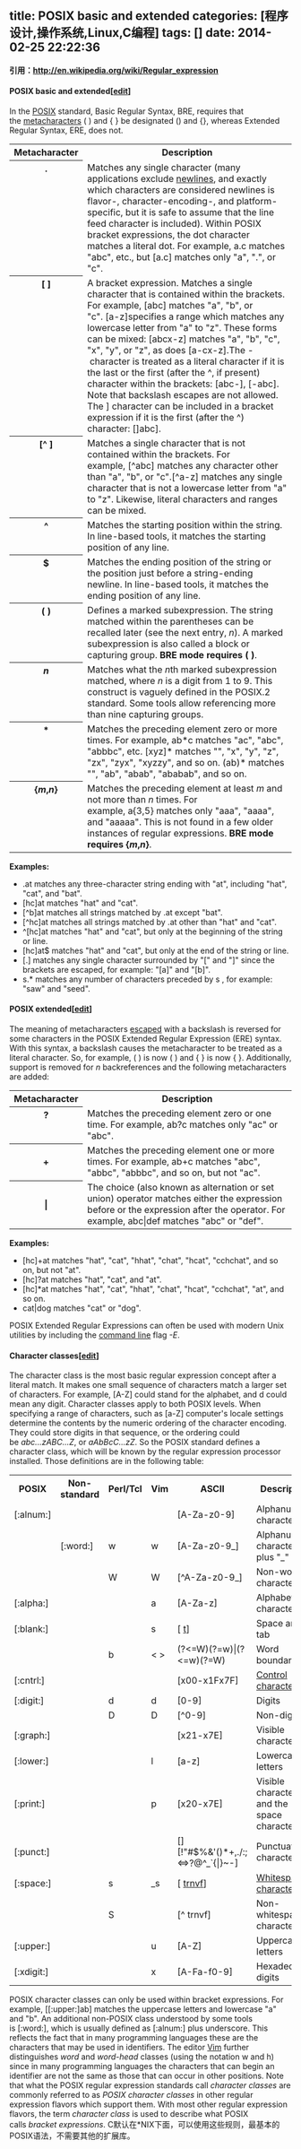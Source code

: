 title: POSIX basic and extended
categories: [程序设计,操作系统,Linux,C编程]
tags: []
date: 2014-02-25 22:22:36
---
<strong>引用：http://en.wikipedia.org/wiki/Regular_expression</strong>
<h4>POSIX basic and extended[<a title="Edit section: POSIX basic and extended" href="http://en.wikipedia.org/w/index.php?title=Regular_expression&amp;action=edit&amp;section=10">edit</a>]</h4>
In the <a title="POSIX" href="http://en.wikipedia.org/wiki/POSIX">POSIX</a> standard, Basic Regular Syntax, BRE, requires that the <a title="Metacharacter" href="http://en.wikipedia.org/wiki/Metacharacter">metacharacters</a> ( ) and { } be designated () and {}, whereas Extended Regular Syntax, ERE, does not.
<table>
<tbody>
<tr>
<th>Metacharacter</th>
<th>Description</th>
</tr>
<tr valign="top">
<th>.</th>
<td>Matches any single character (many applications exclude <a title="Newline" href="http://en.wikipedia.org/wiki/Newline">newlines</a>, and exactly which characters are considered newlines is flavor-, character-encoding-, and platform-specific, but it is safe to assume that the line feed character is included). Within POSIX bracket expressions, the dot character matches a literal dot. For example, a.c matches "abc", etc., but [a.c] matches only "a", ".", or "c".</td>
</tr>
<tr valign="top">
<th>[ ]</th>
<td>A bracket expression. Matches a single character that is contained within the brackets. For example, [abc] matches "a", "b", or "c". [a-z]specifies a range which matches any lowercase letter from "a" to "z". These forms can be mixed: [abcx-z] matches "a", "b", "c", "x", "y", or "z", as does [a-cx-z].The - character is treated as a literal character if it is the last or the first (after the ^, if present) character within the brackets: [abc-], [-abc]. Note that backslash escapes are not allowed. The ] character can be included in a bracket expression if it is the first (after the ^) character: []abc].</td>
</tr>
<tr valign="top">
<th>[^ ]</th>
<td>Matches a single character that is not contained within the brackets. For example, [^abc] matches any character other than "a", "b", or "c".[^a-z] matches any single character that is not a lowercase letter from "a" to "z". Likewise, literal characters and ranges can be mixed.</td>
</tr>
<tr valign="top">
<th>^</th>
<td>Matches the starting position within the string. In line-based tools, it matches the starting position of any line.</td>
</tr>
<tr valign="top">
<th>$</th>
<td>Matches the ending position of the string or the position just before a string-ending newline. In line-based tools, it matches the ending position of any line.</td>
</tr>
<tr valign="top">
<th>( )</th>
<td>Defines a marked subexpression. The string matched within the parentheses can be recalled later (see the next entry, <i>n</i>). A marked subexpression is also called a block or capturing group. <b>BRE mode requires ( )</b>.</td>
</tr>
<tr valign="top">
<th><i>n</i></th>
<td>Matches what the <i>n</i>th marked subexpression matched, where <i>n</i> is a digit from 1 to 9. This construct is vaguely defined in the POSIX.2 standard. Some tools allow referencing more than nine capturing groups.</td>
</tr>
<tr valign="top">
<th>*</th>
<td>Matches the preceding element zero or more times. For example, ab*c matches "ac", "abc", "abbbc", etc. [xyz]* matches "", "x", "y", "z", "zx", "zyx", "xyzzy", and so on. (ab)* matches "", "ab", "abab", "ababab", and so on.</td>
</tr>
<tr valign="top">
<th>{<i>m</i>,<i>n</i>}</th>
<td>Matches the preceding element at least <i>m</i> and not more than <i>n</i> times. For example, a{3,5} matches only "aaa", "aaaa", and "aaaaa". This is not found in a few older instances of regular expressions. <b>BRE mode requires {<i>m</i>,<i>n</i>}</b>.</td>
</tr>
</tbody>
</table>
<b>Examples:</b>
<ul>
	<li>.at matches any three-character string ending with "at", including "hat", "cat", and "bat".</li>
	<li>[hc]at matches "hat" and "cat".</li>
	<li>[^b]at matches all strings matched by .at except "bat".</li>
	<li>[^hc]at matches all strings matched by .at other than "hat" and "cat".</li>
	<li>^[hc]at matches "hat" and "cat", but only at the beginning of the string or line.</li>
	<li>[hc]at$ matches "hat" and "cat", but only at the end of the string or line.</li>
	<li>[.] matches any single character surrounded by "[" and "]" since the brackets are escaped, for example: "[a]" and "[b]".</li>
	<li>s.* matches any number of characters preceded by s , for example: "saw" and "seed".</li>
</ul>
<h4>POSIX extended[<a title="Edit section: POSIX extended" href="http://en.wikipedia.org/w/index.php?title=Regular_expression&amp;action=edit&amp;section=11">edit</a>]</h4>
The meaning of metacharacters <a title="Escape sequence" href="http://en.wikipedia.org/wiki/Escape_sequence">escaped</a> with a backslash is reversed for some characters in the POSIX Extended Regular Expression (ERE) syntax. With this syntax, a backslash causes the metacharacter to be treated as a literal character. So, for example, ( ) is now ( ) and { } is now { }. Additionally, support is removed for <i>n</i> backreferences and the following metacharacters are added:
<table>
<tbody>
<tr>
<th>Metacharacter</th>
<th>Description</th>
</tr>
<tr valign="top">
<th>?</th>
<td>Matches the preceding element zero or one time. For example, ab?c matches only "ac" or "abc".</td>
</tr>
<tr>
<th>+</th>
<td>Matches the preceding element one or more times. For example, ab+c matches "abc", "abbc", "abbbc", and so on, but not "ac".</td>
</tr>
<tr>
<th>|</th>
<td>The choice (also known as alternation or set union) operator matches either the expression before or the expression after the operator. For example, abc|def matches "abc" or "def".</td>
</tr>
</tbody>
</table>
<b>Examples:</b>
<ul>
	<li>[hc]+at matches "hat", "cat", "hhat", "chat", "hcat", "cchchat", and so on, but not "at".</li>
	<li>[hc]?at matches "hat", "cat", and "at".</li>
	<li>[hc]*at matches "hat", "cat", "hhat", "chat", "hcat", "cchchat", "at", and so on.</li>
	<li>cat|dog matches "cat" or "dog".</li>
</ul>
POSIX Extended Regular Expressions can often be used with modern Unix utilities by including the <a title="Command line" href="http://en.wikipedia.org/wiki/Command_line">command line</a> flag <var>-E</var>.
<h4>Character classes[<a title="Edit section: Character classes" href="http://en.wikipedia.org/w/index.php?title=Regular_expression&amp;action=edit&amp;section=12">edit</a>]</h4>
The character class is the most basic regular expression concept after a literal match. It makes one small sequence of characters match a larger set of characters. For example, [A-Z] could stand for the alphabet, and d could mean any digit. Character classes apply to both POSIX levels.
When specifying a range of characters, such as [a-Z] computer's locale settings determine the contents by the numeric ordering of the character encoding. They could store digits in that sequence, or the ordering could be <i>abc...zABC...Z</i>, or <i>aAbBcC...zZ</i>. So the POSIX standard defines a character class, which will be known by the regular expression processor installed. Those definitions are in the following table:
<table>
<tbody>
<tr>
<th>POSIX</th>
<th>Non-standard</th>
<th>Perl/Tcl</th>
<th>Vim</th>
<th>ASCII</th>
<th>Description</th>
</tr>
<tr>
<td>[:alnum:]</td>
<td></td>
<td></td>
<td></td>
<td>[A-Za-z0-9]</td>
<td>Alphanumeric characters</td>
</tr>
<tr>
<td></td>
<td>[:word:]</td>
<td>w</td>
<td>w</td>
<td>[A-Za-z0-9_]</td>
<td>Alphanumeric characters plus "_"</td>
</tr>
<tr>
<td></td>
<td></td>
<td>W</td>
<td>W</td>
<td>[^A-Za-z0-9_]</td>
<td>Non-word characters</td>
</tr>
<tr>
<td>[:alpha:]</td>
<td></td>
<td></td>
<td>a</td>
<td>[A-Za-z]</td>
<td>Alphabetic characters</td>
</tr>
<tr>
<td>[:blank:]</td>
<td></td>
<td></td>
<td>s</td>
<td>[ <a title="t" href="http://en.wikipedia.org/wiki/%5Ct">t</a>]</td>
<td>Space and tab</td>
</tr>
<tr>
<td></td>
<td></td>
<td>b</td>
<td>&lt; &gt;</td>
<td>(?&lt;=W)(?=w)|(?&lt;=w)(?=W)</td>
<td>Word boundaries</td>
</tr>
<tr>
<td>[:cntrl:]</td>
<td></td>
<td></td>
<td></td>
<td>[x00-x1Fx7F]</td>
<td><a title="Control character" href="http://en.wikipedia.org/wiki/Control_character">Control characters</a></td>
</tr>
<tr>
<td>[:digit:]</td>
<td></td>
<td>d</td>
<td>d</td>
<td>[0-9]</td>
<td>Digits</td>
</tr>
<tr>
<td></td>
<td></td>
<td>D</td>
<td>D</td>
<td>[^0-9]</td>
<td>Non-digits</td>
</tr>
<tr>
<td>[:graph:]</td>
<td></td>
<td></td>
<td></td>
<td>[x21-x7E]</td>
<td>Visible characters</td>
</tr>
<tr>
<td>[:lower:]</td>
<td></td>
<td></td>
<td>l</td>
<td>[a-z]</td>
<td>Lowercase letters</td>
</tr>
<tr>
<td>[:print:]</td>
<td></td>
<td></td>
<td>p</td>
<td>[x20-x7E]</td>
<td>Visible characters and the space character</td>
</tr>
<tr>
<td>[:punct:]</td>
<td></td>
<td></td>
<td></td>
<td>[][!"#$%&amp;'()*+,./:;&lt;=&gt;?@^_`{|}~-]</td>
<td>Punctuation characters</td>
</tr>
<tr>
<td>[:space:]</td>
<td></td>
<td>s</td>
<td>_s</td>
<td>[ <a title="t" href="http://en.wikipedia.org/wiki/%5Ct">t</a><a title="r" href="http://en.wikipedia.org/wiki/%5Cr">r</a><a title="n" href="http://en.wikipedia.org/wiki/%5Cn">n</a><a title="v" href="http://en.wikipedia.org/wiki/%5Cv">v</a><a title="f" href="http://en.wikipedia.org/wiki/%5Cf">f</a>]</td>
<td><a title="Whitespace character" href="http://en.wikipedia.org/wiki/Whitespace_character">Whitespace characters</a></td>
</tr>
<tr>
<td></td>
<td></td>
<td>S</td>
<td></td>
<td>[^ trnvf]</td>
<td>Non-whitespace characters</td>
</tr>
<tr>
<td>[:upper:]</td>
<td></td>
<td></td>
<td>u</td>
<td>[A-Z]</td>
<td>Uppercase letters</td>
</tr>
<tr>
<td>[:xdigit:]</td>
<td></td>
<td></td>
<td>x</td>
<td>[A-Fa-f0-9]</td>
<td>Hexadecimal digits</td>
</tr>
</tbody>
</table>
POSIX character classes can only be used within bracket expressions. For example, [[:upper:]ab] matches the uppercase letters and lowercase "a" and "b".
An additional non-POSIX class understood by some tools is [:word:], which is usually defined as [:alnum:] plus underscore. This reflects the fact that in many programming languages these are the characters that may be used in identifiers. The editor <a title="Vim (text editor)" href="http://en.wikipedia.org/wiki/Vim_(text_editor)">Vim</a> further distinguishes <i>word</i> and <i>word-head</i> classes (using the notation w and h) since in many programming languages the characters that can begin an identifier are not the same as those that can occur in other positions.
Note that what the POSIX regular expression standards call <i>character classes</i> are commonly referred to as <i>POSIX character classes</i> in other regular expression flavors which support them. With most other regular expression flavors, the term <i>character class</i> is used to describe what POSIX calls <i>bracket expressions</i>.
C默认在*NIX下面，可以使用这些规则，最基本的POSIX语法，不需要其他的扩展库。